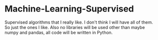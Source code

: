# Machine-Learning-Supervised
Supervised algorithms that I really like. I don't think I will have all of them. So just the ones I like. Also no libraries will be used other than maybe numpy and pandas, all code will be written in Python.
